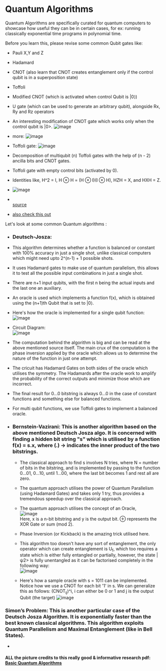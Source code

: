 # Quantum Algorithms

Quantum Algorithms are specifically curated for quantum computers to showcase how useful they can be in certain cases, for ex: running classically exponential time programs in polynomial time.

Before you learn this, please revise some common Qubit gates like:
 - Pauli X,Y and Z
 - Hadamard
 - CNOT (also learn that CNOT creates entanglement only if the control qubit is in a superposition state)
 - Toffoli
 - Modified CNOT (which is activated when control Qubit is |0⟩)
 - U gate (which can be used to generate an arbitrary qubit), alongside Rx, Ry and Rz operators
 - An interesting modification of CNOT gate which works only when the control qubit is |0>.
    ![image](https://github.com/lakshya-chopra/quantum-computing/assets/77010972/c2e31bfd-0d82-4e61-aa81-0d0206be2de3)
 - more:
   ![image](https://github.com/lakshya-chopra/quantum-computing/assets/77010972/606041af-15dc-4f5b-98d2-1f2a13fb0e4e)
- Toffoli gate:
  ![image](https://github.com/lakshya-chopra/quantum-computing/assets/77010972/68e5ad8d-c1e2-44d5-9022-25c46c3f9901)
- Decomposition of multiqubit (n) Toffoli gates  with the help of (n - 2) ancilla bits and CNOT gates.
- Toffoli gate with empty control bits (activated by 0).
- Identities like, H^2 = I, H ⊗ H = (H ⊗ I)(I ⊗ H), HZH = X, and HXH = Z.
- ![image](https://github.com/lakshya-chopra/quantum-computing/assets/77010972/111387ba-fbb1-41be-9c6b-079d8da697c1)
  
- <br>[source](https://quantumcomputing.stackexchange.com/questions/13782/cnot-expressed-with-cz-and-h-gates-by-taking-into-account-hzh-x)
- [also check this out](https://quantumcomputing.stackexchange.com/questions/12458/show-that-a-cz-gate-can-be-implemented-using-a-cnot-gate-and-hadamard-gates?)


Let's look at some common Quantum algorithms :

- ### Deutsch-Josza:
 - This algorithm determines whether a function is balanced or constant with 100% accuracy in just a single shot, unlike classical computers which might need upto 2^(n-1) + 1 possible shots.

 - It uses Hadamard gates to make use of quantum parallelism, this allows it to test all the possible input combinations in just a single shot.

 - There are n+1 input qubits, with the first n being the actual inputs and the last one an auxiliary.

 - An oracle is used which implements a function f(x), which is obtained using the (n+1)th Qubit that is set to |0⟩.
 - Here's how the oracle is implemented for a single qubit function:
   ![image](https://github.com/lakshya-chopra/quantum-computing/assets/77010972/1c0ce24a-1975-4bee-b9d8-65c2027037cc)
 - Circuit Diagram: <br>
   ![image](https://github.com/lakshya-chopra/quantum-computing/assets/77010972/9117f696-3239-420e-b0c3-ef4520abfda6)
 
 - The computation behind the algorithm is big and can be read at the above mentioned source itself. The main crux of the computation is the phase inversion applied by the oracle which allows us to determine the nature of the function in just one attempt.
 - The cricuit has Hadamard Gates on both sides of the oracle which utilises the symmetry. The Hadamards after the oracle work to amplify the probability of the correct outputs and minimize those which are incorrect.
 - The final result for 0...0 bitstring is always 0...0 in the case of constant functions and something else for balanced functions.
 - For multi qubit functions, we use Toffoli gates to implement a balanced oracle.<br>
- ### Bernstein-Vazirani: This is another algorithm based on the above mentioned Deutsch Josza algo. It is concerned with finding a hidden bit string "s" which is utilised by a function f(x) = s.x, where (.) -> indicates the inner product of the two bitstrings.
   - The classical approach to find s involves N tries, where N = number of bits in the bitstring, and is implemented by passing to the function 0...01, 0...10, until 1...00, where the last bit becomes 1 and rest all are zero.
   - The quantum approach utilises the power of Quantum Parallelism (using Hadamard Gates) and takes only 1 try, thus provides a tremendous speedup over the classical approach.
   - The quantum approach utilises the concept of an Oracle,<br>![image](https://github.com/lakshya-chopra/quantum-computing/assets/77010972/146eb547-e02e-42fc-bfeb-dceb19784877)<br>Here, x is a n-bit bitstring and y is the output bit. ⊕ represents the XOR Gate or sum (mod 2).

   - Phase Inversion (or Kickback) is the amazing trick utilised here.
   - This algorithm too doesn't have any sort of entanglement, the only operator which can create entanglement is U<sub>f</sub>, which too requires a state which is either fully entangled or partially, however, the state |ψ2> is fully unentangled as it can be factorised completely in the following way: <br>
   ![image](https://github.com/lakshya-chopra/quantum-computing/assets/77010972/9b510d6d-c92f-4f86-8273-d0447f50bb99)

  - Here's how a sample oracle with s = 1011 can be implemented. Notice how we use a CNOT for each bit '1' in s. We can generalize this as follows: (CNOT<sub>ij</sub>)^i, i can either be 0 or 1 and j is the output Qubit (the target)
  ![image](https://github.com/lakshya-chopra/quantum-computing/assets/77010972/557d527f-ae47-4a7a-922b-b89e238e13ea)

### Simon’s Problem: This is another particular case of the Deutsch Josza Algorithm. It is exponentially faster than the best known classical algorithms. This algorithm exploits **Quantum Parallelism** and **Maximal Entanglement** (like in Bell States).
 - 


 #### ALL the picture credits to this really good & informative research pdf: [Basic Quantum Algorithms](https://arxiv.org/pdf/2201.10574.pdf)
